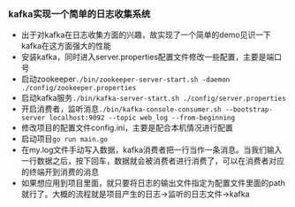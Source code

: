 ### kafka实现一个简单的日志收集系统
+ 出于对kafka在日志收集方面的兴趣，故实现了一个简单的demo见识一下kafka在这方面强大的性能
+ 安装kafka，同时进入server.properties配置文件修改一些配置，主要是端口号
+ 启动zookeeper`./bin/zookeeper-server-start.sh -daemon ./config/zookeeper.properties`
+ 启动kafka服务`./bin/kafka-server-start.sh ./config/server.properties`
+ 开启消费者，监听消息`./bin/kafka-console-consumer.sh --bootstrap-server localhost:9092 --topic web_log --from-beginning`
+ 修改项目的配置文件config.ini，主要是配合本机情况进行配置
+ 启动项目`go run main.go`
+ 在my.log文件手动写入数据，kafka消费者把一行当作一条消息。当我们输入一行数据之后，按下回车，数据就会被消费者进行消费了，可以在消费者对应的终端开到消费的消息
+ 如果想应用到项目里面，就只要将日志的输出文件指定为配置文件里面的path就行了。大概的流程就是项目产生的日志->监听的日志文件->kafka